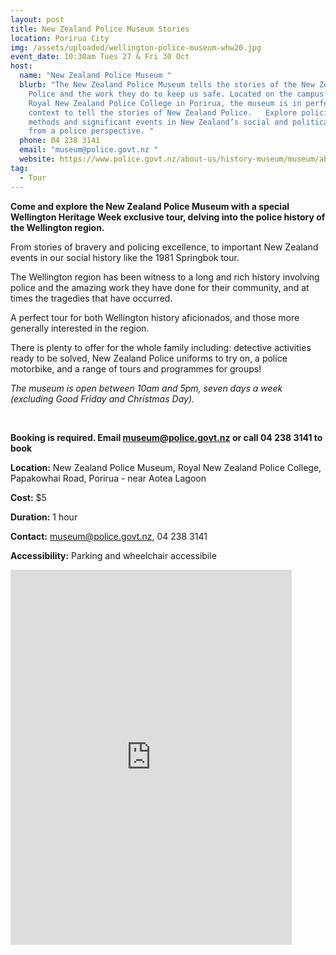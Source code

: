 ```yaml
---
layout: post
title: New Zealand Police Museum Stories
location: Porirua City
img: /assets/uploaded/wellington-police-museum-whw20.jpg
event_date: 10:30am Tues 27 & Fri 30 Oct
host:
  name: "New Zealand Police Museum "
  blurb: "The New Zealand Police Museum tells the stories of the New Zealand
    Police and the work they do to keep us safe. Located on the campus of the
    Royal New Zealand Police College in Porirua, the museum is in perfect
    context to tell the stories of New Zealand Police.   Explore policing
    methods and significant events in New Zealand’s social and political history
    from a police perspective. "
  phone: 04 238 3141
  email: "museum@police.govt.nz "
  website: https://www.police.govt.nz/about-us/history-museum/museum/about-museum
tag:
  - Tour
---
```

**Come and explore the New Zealand Police Museum with a special Wellington Heritage Week exclusive tour, delving into the police history of the Wellington region.** 

From stories of bravery and policing excellence, to important New Zealand events in our social history like the 1981 Springbok tour. 

The Wellington region has been witness to a long and rich history involving police and the amazing work they have done for their community, and at times the tragedies that have occurred. 

A perfect tour for both Wellington history aficionados, and those more generally interested in the region.

There is plenty to offer for the whole family including: detective activities ready to be solved, New Zealand Police uniforms to try on, a police motorbike, and a range of tours and programmes for groups!

*The museum is open between 10am and 5pm, seven days a week (excluding Good Friday and Christmas Day).* 

<br>

**Booking is required. Email museum@police.govt.nz or call 04 238 3141 to book**

**Location:** New Zealand Police Museum, Royal New Zealand Police College, Papakowhai Road, Porirua - near Aotea Lagoon

**Cost:** $5

**Duration:** 1 hour

**Contact:** museum@police.govt.nz, 04 238 3141

**Accessibility:** Parking and wheelchair accessibile 

<iframe src="https://www.facebook.com/plugins/page.php?href=https%3A%2F%2Fwww.facebook.com%2FNewZealandPoliceMuseum%2F&tabs=timeline&width=450&height=600&small_header=false&adapt_container_width=true&hide_cover=false&show_facepile=true&appId" width="450" height="600" style="border:none;overflow:hidden" scrolling="no" frameborder="0" allowTransparency="true" allow="encrypted-media"></iframe>
